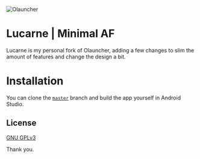 ![Olauncher](![image](https://user-images.githubusercontent.com/64178604/138014642-bbb9a388-f6c6-4560-9823-4a2b00bc0ff4.png))


# Lucarne | Minimal AF
Lucarne is my personal fork of Olauncher, adding a few changes to slim the amount of features and change the design a bit.
# Installation
You can clone the [`master`](https://github.com/tanujnotes/olauncher/tree/master) branch and build the app yourself in Android Studio.

## License
[GNU GPLv3](https://www.gnu.org/licenses/gpl-3.0.en.html)


Thank you.
